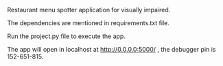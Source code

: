 Restaurant menu spotter application for visually impaired. 

The dependencies are mentioned in requirements.txt file.

Run the project.py file to execute the app.

The app will open in localhost at http://0.0.0.0:5000/ , the debugger pin is 152-651-815.
